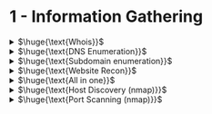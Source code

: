 # 1 - Information Gathering



<details>

<summary>$\huge{\text{Whois}}$</summary>

* It is a protocol used for querying databases that store an Internet resource's registered users or assignees
  * website
  * `whois linux.com`

\


</details>

<details>

<summary>$\huge{\text{DNS Enumeration}}$</summary>

* Manual
  * `dig +short a zonetransfer.me` : list of ipv4 address
  * `dig +short mx zonetransfer.me` : list of email servers
  * `dig +short -x 192.246.126.3` : reverse lookups
  * `dig +short ns zonetransfer.me` : list of DNS servers for the domain
  * `dig axfr zonetransfer.me @nsztm1.digi.ninja.` : get a copy of the zone from the primary server. (**zone transfer attack**)
    * _AXFR offers no authentication, so any client can ask a DNS server for a copy of the entire zone._
* Automatic
  * dnsdumpster.com
  * dnsrecon (tool)

\


</details>

<details>

<summary>$\huge{\text{Subdomain enumeration}}$</summary>

* sublist3r : enumerates subdomains using search engines such as Google and using DNSdumpster etc. It support also bruteforce
* `sublist3r -d website.com`

\


</details>

<details>

<summary>$\huge{\text{Website Recon}}$</summary>

* Web App **Technology** Fingerprinting
  * wappalyzer (extension)
  * builtwith (extension)
  * `whatweb website.com`
* Look for **hidden directory/files**:
  * `http://website.com/robots.txt`
  * `http://website.com/sitemap.xml`
* **WAF** Detection
  * `wafw00f http://website.com -a`
* Download **website source**
  * httrack
* **Google Dorks**
  * site,filetype,inurl,intitle,cache
  * _exploit-db.com/google-hacking-database_
* **waybackmachine**
  * _web.archive.org_

\


</details>

<details>

<summary>$\huge{\text{All in one}}$</summary>

* **amass** : network mapping and external asset discovery using open source information gathering and active reconnaissance techniques
* **sitereport.netcraft.com** : gives a lot of information about a domain
* **theHarvester** : gathers names, emails, IPs, subdomains, and URLs by using multiple public resources
  * `theHarvester -d example.com -b google,linkedin,dnsdumpster,duckduckgo`

\


</details>

<details>

<summary>$\huge{\text{Host Discovery (nmap)}}$</summary>

* `nmap -sn 192.168.1.0/24`
  * The default host discovery done with -sn consists of an **ICMP echo request**
  * But when a privileged user tries to scan targets on a local ethernet network, **ARP requests** are used
* `nmap -sn -PS 192.168.1.5`
  * This option sends an empty TCP packet with the SYN flag set. The default destination port is 80
    * NOTE: you should also use other ports to better detect hosts... `nmap -sn -PS22-25 192.168.1.5`
* Other options
  * `-PA` (ACK flag is set instead of the SYN flag). Default port: 80
  * `-PU` (sends a UDP packet). Default port: 40125
  * `-PY` (sends an SCTP packet). Default port: 80

\


</details>

<details>

<summary>$\huge{\text{Port Scanning (nmap)}}$</summary>

* Use nmap documentation to understand the differences between port scans
* `nmap -p- 192.168.1.5` : Scan all TCP ports
* Suggestion for udp scan: `nmap -sU --top-ports 25 <ip>`\


**Script engine** : For more info read nmap documentation

* `--script <filename>|<category>|<directory>|<expression>`
* `-sC`: Runs a script scan using the default script set. It is the equivalent of --script=default
  * NOTE: there are many categories. Some of the scripts in this category are considered intrusive and may not run on a network target without permissions.
* `nmap --script "default or safe"` : Load all scripts that are in the default, safe, or both categories.

\


</details>
